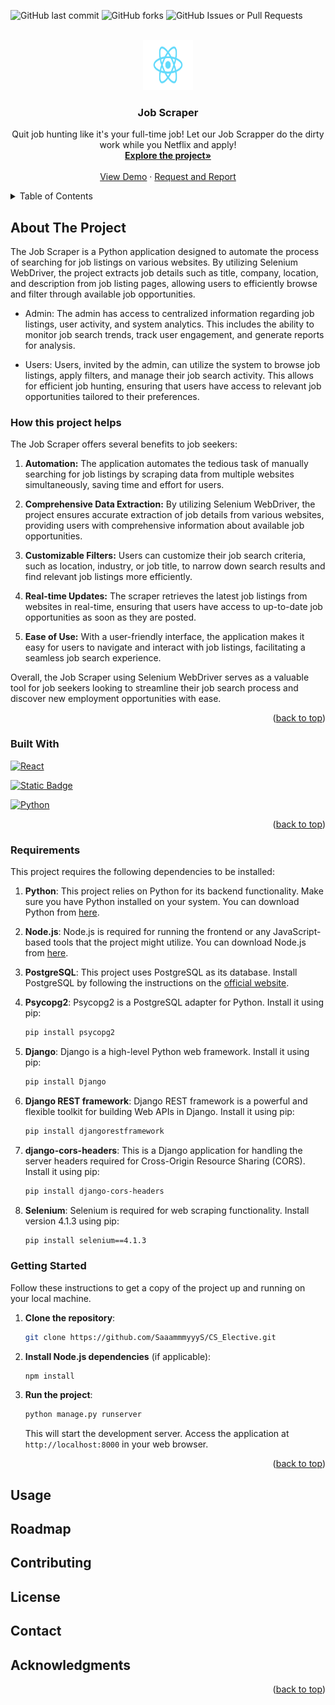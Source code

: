 

![GitHub last commit](https://img.shields.io/github/last-commit/SaaammmyyyS/CS_Elective?style=for-the-badge&logo=Github)
![GitHub forks](https://img.shields.io/github/forks/SaaammmyyyS/CS_Elective?style=for-the-badge&logo=Github)
![GitHub Issues or Pull Requests](https://img.shields.io/github/issues/SaaammmyyyS/CS_Elective?style=for-the-badge&logo=github)


<!-- PROJECT LOGO -->
<br />
<div align="center">
  <a href="https://github.com/SaaammmyyyS/CS_Elective">
    <img src="frontend/src/imgs/logo.svg" alt="Logo" width="80" height="80">
  </a>

  <h3 align="center">Job Scraper</h3>

  <p align="center">
     Quit job hunting like it's your full-time job! Let our Job Scrapper do the dirty work while you Netflix and apply!
    <br />
    <a href="https://github.com/SaaammmyyyS/CS_Elective"><strong>Explore the project»</strong></a>
    <br />
    <br />
    <a href="https://github.com/SaaammmyyyS/CS_Elective">View Demo</a>
    ·
    <a href="https://github.com/SaaammmyyyS/CS_Elective/issues">Request and Report</a>

  </p>
</div>



<!-- TABLE OF CONTENTS -->
<details>
  <summary>Table of Contents </summary>
  <ol>
    <li>
      <a href="#about-the-project">About The Project</a>
      <ul>
        <li><a href ="#how-this-project-helps">How this project helps</a></li>
        <li><a href="#built-with">Built With</a></li>
      </ul>
    </li>
    <li> <a href="#requirements">Requirements</a></li>
    <li><a href="#getting-started">Getting Started</a></li>
    <li><a href="#usage">Usage</a></li>
    <li><a href="#roadmap">Roadmap</a></li>
    <li><a href="#contributing">Contributing</a></li>
    <li><a href="#license">License</a></li>
    <li><a href="#contact">Contact</a></li>
    <li><a href="#acknowledgments">Acknowledgments</a></li>
  </ol>
</details>



<!-- ABOUT THE PROJECT -->
## About The Project
The Job Scraper is a Python application designed to automate the process of searching for job listings on various websites. By utilizing Selenium WebDriver, the project extracts job details such as title, company, location, and description from job listing pages, allowing users to efficiently browse and filter through available job opportunities.

* Admin: The admin has access to centralized information regarding job listings, user activity, and system analytics. This includes the ability to monitor job search trends, track user engagement, and generate reports for analysis.

 * Users: Users, invited by the admin, can utilize the system to browse job listings, apply filters, and manage their job search activity. This allows for efficient job hunting, ensuring that users have access to relevant job opportunities tailored to their preferences.

### How this project helps
The Job Scraper offers several benefits to job seekers:

1. **Automation:** The application automates the tedious task of manually searching for job listings by scraping data from multiple websites simultaneously, saving time and effort for users.

2. **Comprehensive Data Extraction:** By utilizing Selenium WebDriver, the project ensures accurate extraction of job details from various websites, providing users with comprehensive information about available job opportunities.

3. **Customizable Filters:** Users can customize their job search criteria, such as location, industry, or job title, to narrow down search results and find relevant job listings more efficiently.

4. **Real-time Updates:** The scraper retrieves the latest job listings from websites in real-time, ensuring that users have access to up-to-date job opportunities as soon as they are posted.

5. **Ease of Use:** With a user-friendly interface, the application makes it easy for users to navigate and interact with job listings, facilitating a seamless job search experience.

Overall, the Job Scraper using Selenium WebDriver serves as a valuable tool for job seekers looking to streamline their job search process and discover new employment opportunities with ease.





<p align="right">(<a href="#top">back to top</a>)</p>



### Built With
[![React](https://img.shields.io/badge/React-20232A?style=for-the-badge&logo=react&logoColor=61DAFB)](https://react.dev/)

[![Static Badge](https://img.shields.io/badge/Django-black?style=for-the-badge&logo=Django&link=https%3A%2F%2Fwww.djangoproject.com%2F)](https://www.djangoproject.com/)

[![Python](https://img.shields.io/badge/Python-3776AB?style=for-the-badge&logo=python&logoColor=white)](https://www.python.org/)


<p align="right">(<a href="#top">back to top</a>)</p>



### Requirements

This project requires the following dependencies to be installed:

1. **Python**: This project relies on Python for its backend functionality. Make sure you have Python installed on your system. You can download Python from [here](https://www.python.org/downloads/).

2. **Node.js**: Node.js is required for running the frontend or any JavaScript-based tools that the project might utilize. You can download Node.js from [here](https://nodejs.org/).

3. **PostgreSQL**: This project uses PostgreSQL as its database. Install PostgreSQL by following the instructions on the [official website](https://www.postgresql.org/download/).

4. **Psycopg2**: Psycopg2 is a PostgreSQL adapter for Python. Install it using pip:

    ```bash
    pip install psycopg2
    ```

5. **Django**: Django is a high-level Python web framework. Install it using pip:

    ```bash
    pip install Django
    ```

6. **Django REST framework**: Django REST framework is a powerful and flexible toolkit for building Web APIs in Django. Install it using pip:

    ```bash
    pip install djangorestframework
    ```

7. **django-cors-headers**: This is a Django application for handling the server headers required for Cross-Origin Resource Sharing (CORS). Install it using pip:

    ```bash
    pip install django-cors-headers
    ```

7. **Selenium**: Selenium is required for web scraping functionality. Install version 4.1.3 using pip:

    ```bash
    pip install selenium==4.1.3
    ```

### Getting Started

Follow these instructions to get a copy of the project up and running on your local machine.

1. **Clone the repository**:

    ```bash
    git clone https://github.com/SaaammmyyyS/CS_Elective.git
    ```

2. **Install Node.js dependencies** (if applicable):

    ```bash
    npm install
    ```

3. **Run the project**:

    ```bash
    python manage.py runserver
    ```

    This will start the development server. Access the application at `http://localhost:8000` in your web browser.


<p align="right">(<a href="#top">back to top</a>)</p>

<!-- USAGE EXAMPLES -->
## Usage




<!-- ROADMAP -->
## Roadmap




<!-- CONTRIBUTING -->
## Contributing




<!-- LICENSE -->
## License





<!-- CONTACT -->
## Contact






<!-- ACKNOWLEDGMENTS -->
## Acknowledgments


<p align="right">(<a href="#top">back to top</a>)</p>


